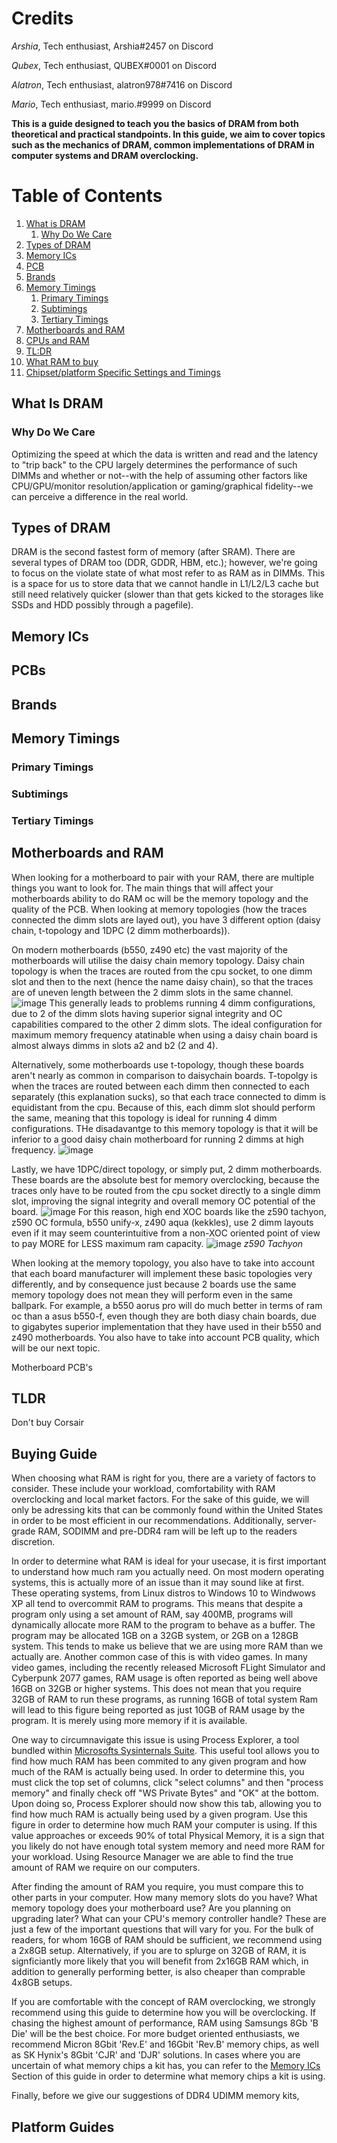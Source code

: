 # Credits
*Arshia*, Tech enthusiast, Arshia#2457 on Discord

*Qubex*, Tech enthusiast, QUBEX#0001 on Discord

*Alatron*, Tech enthusiast, alatron978#7416 on Discord

*Mario*, Tech enthusiast, mario.#9999 on Discord

**This is a guide designed to teach you the basics of DRAM from both theoretical and practical standpoints. In this guide, we aim to cover topics such as the mechanics of DRAM, common implementations of DRAM in computer systems and DRAM overclocking.**

# Table of Contents
1. [What is DRAM](#DRAM)
   1. [Why Do We Care](#why-do-we-care)
2. [Types of DRAM](#types-of-dram)
3. [Memory ICs](#memory-ics)
4. [PCB](#pcb)
5. [Brands](#brands)
6. [Memory Timings](#memory-timings)
    1. [Primary Timings](#primary-timings)
    2. [Subtimings](#subtimings)
    3. [Tertiary Timings](#tertiary-timings)
7. [Motherboards and RAM](#motherboards-and-ram)
8. [CPUs and RAM](#cpus-and-ram)
9. [TL:DR](#tldr)
10. [What RAM to buy](#buying-guide)
11. [Chipset/platform Specific Settings and Timings](#platform-guides)

## What Is DRAM


### Why Do We Care
Optimizing the speed at which the data is written and read and the latency to "trip back" to the CPU largely determines the performance of such DIMMs and whether or not--with the help of assuming other factors like CPU/GPU/monitor resolution/application or gaming/graphical fidelity--we can perceive a difference in the real world.

## Types of DRAM
DRAM is the second fastest form of memory (after SRAM). There are several types of DRAM too (DDR, GDDR, HBM, etc.); however, we're going to focus on the violate state of what most refer to as RAM as in DIMMs. This is a space for us to store data that we cannot handle in L1/L2/L3 cache but still need relatively quicker (slower than that gets kicked to the storages like SSDs and HDD possibly through a pagefile). 

## Memory ICs

## PCBs

## Brands

## Memory Timings

### Primary Timings

### Subtimings

### Tertiary Timings

## Motherboards and RAM
When looking for a motherboard to pair with your RAM, there are multiple things you want to look for. The main things that will affect your motherboards ability to do RAM oc will be the memory topology and the quality of the PCB. When looking at memory topologies (how the traces connected the dimm slots are layed out), you have 3 different option (daisy chain, t-topology and 1DPC (2 dimm motherboards)). 

On modern motherboards (b550, z490 etc) the vast majority of the motherboards will utilise the daisy chain memory topology. Daisy chain topology is when the traces are routed from the cpu socket, to one dimm slot and then to the next (hence the name daisy chain), so that the traces are of uneven length between the 2 dimm slots in the same channel. ![image](https://user-images.githubusercontent.com/82394950/114773832-87b0aa00-9d3d-11eb-8f6e-3961379c200a.png) 
This generally leads to problems running 4 dimm configurations, due to 2 of the dimm slots having superior signal integrity and OC capabilities compared to the other 2 dimm slots. The ideal configuration for maximum memory frequency atatinable when using a daisy chain board is almost always dimms in slots a2 and b2 (2 and 4).  

Alternatively, some motherboards use t-topology, though these boards aren't nearly as common in comparison to daisychain boards. T-topolgy is when the traces are routed between each dimm then connected to each separately (this explanation sucks), so that each trace connected to dimm is equidistant from the cpu. Because of this, each dimm slot should perform the same, meaning that this topology is ideal for running 4 dimm configurations. THe disadavantge to this memory topology is that it will be inferior to a good daisy chain motherboard for running 2 dimms at high frequency. 
![image](https://user-images.githubusercontent.com/82394950/114778970-81bdc780-9d43-11eb-8f04-b1275a468624.png)

Lastly, we have 1DPC/direct topology, or simply put, 2 dimm motherboards. These boards are the absolute best for memory overclocking, because the traces only have to be routed from the cpu socket directly to a single dimm slot, improving the signal integrity and overall memory OC potential of the board. 
![image](https://user-images.githubusercontent.com/82394950/114778166-833ac000-9d42-11eb-808c-e3a966bedd99.png) 
For this reason, high end XOC boards like the z590 tachyon, z590 OC formula, b550 unify-x, z490 aqua (kekkles), use 2 dimm layouts even if it may seem counterintuitive from a non-XOC oriented point of view to pay MORE for LESS maximum ram capacity. 
![image](https://user-images.githubusercontent.com/82394950/114777496-c21c4600-9d41-11eb-8c13-7a5056554cb4.png) *z590 Tachyon*

When looking at the memory topology, you also have to take into account that each board manufacturer will implement these basic topologies very differently, and by consequence just because 2 boards use the same memory topology does not mean they will perform even in the same ballpark. For example, a b550 aorus pro will do much better in terms of ram oc than a asus b550-f, even though they are both diasy chain boards, due to gigabytes superior implementation that they have used in their b550 and z490 motherboards. You also have to take into account PCB quality, which will be our next topic.

Motherboard PCB's


## TLDR
Don't buy Corsair

## Buying Guide
When choosing what RAM is right for you, there are a variety of factors to consider. These include your workload, comfortability with RAM overclocking and local market factors. For the sake of this guide, we will only be adressing kits that can be commonly found within the United States in order to be most efficient in our recommendations. Additionally, server-grade RAM, SODIMM and pre-DDR4 ram will be left up to the readers discretion. 

In order to determine what RAM is ideal for your usecase, it is first important to understand how much ram you actually need. On most modern operating systems, this is actually more of an issue than it may sound like at first. These operating systems, from Linux distros to Windows 10 to Windwows XP all tend to overcommit RAM to programs. This means that despite a program only using a set amount of RAM, say 400MB, programs will dynamically allocate more RAM to the program to behave as a buffer. The program may be allocated 1GB on a 32GB system, or 2GB on a 128GB system. This tends to make us believe that we are using more RAM than we actually are. Another common case of this is with video games. In many video games, including the recently released Microsoft FLight Simulator and Cyberpunk 2077 games, RAM usage is often reported as being well above 16GB on 32GB or higher systems. This does not mean that you require 32GB of RAM to run these programs, as running 16GB of total system Ram will lead to this figure being reported as just 10GB of RAM usage by the program. It is merely using more memory if it is available.

One way to circumnavigate this issue is using Process Explorer, a tool bundled within [Microsofts Sysinternals Suite](https://download.sysinternals.com/files/SysinternalsSuite.zip). This useful tool allows you to find how much RAM has been commited to any given program and how much of the RAM is actually being used. In order to determine this, you must click the top set of columns, click "select columns" and then "process memory" and finally check off "WS Private Bytes" and "OK" at the bottom. Upon doing so, Process Explorer should now show this tab, allowing you to find how much RAM is actually being used by a given program. Use this figure in order to determine how much RAM your computer is using. If this value approaches or exceeds 90% of total Physical Memory, it is a sign that you likely do not have enough total system memory and need more RAM for your workload. Using Resource Manager we are able to find the true amount of RAM we require on our computers.

After finding the amount of RAM you require, you must compare this to other parts in your computer. How many memory slots do you have? What memory topology does your motherboard use? Are you planning on upgrading later? What can your CPU's memory controller handle? These are just a few of the important questions that will vary for you. For the bulk of readers, for whom 16GB of RAM should be sufficient, we recommend using a 2x8GB setup. Alternatively, if you are to splurge on 32GB of RAM, it is signficiantly more likely that you will benefit from 2x16GB RAM which, in addition to generally performing better, is also cheaper than comprable 4x8GB setups.

If you are comfortable with the concept of RAM overclocking, we strongly recommend using this guide to determine how you will be overclocking. If chasing the highest amount of performance, RAM using Samsungs 8Gb 'B Die' will be the best choice. For more budget oriented enthusiasts, we recommend Micron 8Gbit 'Rev.E' and 16Gbit 'Rev.B' memory chips, as well as SK Hynix's 8Gbit 'CJR' and 'DJR' solutions. In cases where you are uncertain of what memory chips a kit has, you can refer to the [Memory ICs](#memory-ics) Section of this guide in order to determine what memory chips a kit is using.

Finally, before we give our suggestions of DDR4 UDIMM memory kits, 

## Platform Guides
